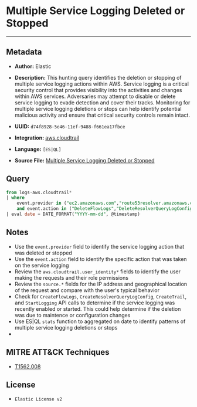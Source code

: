 # Multiple Service Logging Deleted or Stopped

---

## Metadata

- **Author:** Elastic
- **Description:** This hunting query identifies the deletion or stopping of multiple service logging actions within AWS. Service logging is a critical security control that provides visibility into the activities and changes within AWS services. Adversaries may attempt to disable or delete service logging to evade detection and cover their tracks. Monitoring for multiple service logging deletions or stops can help identify potential malicious activity and ensure that critical security controls remain intact.

- **UUID:** `d74f8928-5e46-11ef-9488-f661ea17fbce`
- **Integration:** [aws.cloudtrail](https://docs.elastic.co/integrations/aws/cloudtrail)
- **Language:** `[ES|QL]`
- **Source File:** [Multiple Service Logging Deleted or Stopped](../queries/multiple_service_logging_deleted_or_stopped.toml)

## Query

```sql
from logs-aws.cloudtrail*
| where
    event.provider in ("ec2.amazonaws.com","route53resolver.amazonaws.com","s3.amazonaws.com", "cloudtrail.amazonaws.com")
    and event.action in ("DeleteFlowLogs","DeleteResolverQueryLogConfig", "DeleteTrail", "StopLogging")
| eval date = DATE_FORMAT("YYYY-mm-dd", @timestamp)
```

## Notes

- Use the `event.provider` field to identify the service logging action that was deleted or stopped
- Use the `event.action` field to identify the specific action that was taken on the service logging
- Review the `aws.cloudtrail.user_identity*` fields to identify the user making the requests and their role permissions
- Review the `source.*` fields for the IP address and geographical location of the request and compare with the user's typical behavior
- Check for `CreateFlowLogs`, `CreateResolverQueryLogConfig`, `CreateTrail`, and `StartLogging` API calls to determine if the service logging was recently enabled or started. This could help determine if the deletion was due to maintence or configuration changes
- Use ES|QL `stats` function to aggregated on date to identify patterns of multiple service logging deletions or stops
- 

## MITRE ATT&CK Techniques

- [T1562.008](https://attack.mitre.org/techniques/T1562/008)

## License

- `Elastic License v2`
